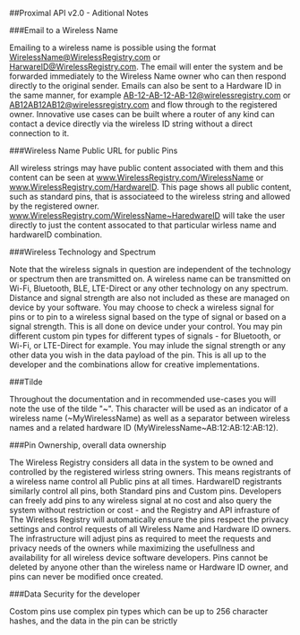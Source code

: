 ##Proximal API v2.0 - Aditional Notes

###Email to a Wireless Name

Emailing to a wireless name is possible using the format WirelessName@WirelessRegistry.com or HarwareID@WirelessRegistry.com. The email will enter the system and be forwarded immediately to the Wireless Name owner who can then respond directly to the original sender. Emails can also be sent to a Hardware ID in the same manner, for example AB-12-AB-12-AB-12@wirelessregistry.com or AB12AB12AB12@wirelessregistry.com and flow through to the registered owner. Innovative use cases can be built where a router of any kind can contact a device directly via the wireless ID string without a direct connection to it.
  
###Wireless Name Public URL for public Pins

All wireless strings may have public content associated with them and this content can be seen at www.WirelessRegistry.com/WirelessName or www.WirelessRegistry.com/HardwareID. This page shows all public content, such as standard pins, that is associateed to the wireless string and allowed by the registered owner. www.WirelessRegistry.com/WirelessName~HaredwareID will take the user directly to just the content assocated to that particular wirless name and hardwareID combination.
 
###Wireless Technology and Spectrum

Note that the wireless signals in question are independent of the technology or spectrum then are transmitted on. A wireless name can be transmitted on Wi-Fi, Bluetooth, BLE, LTE-Direct or any other technology on any spectrum. Distance and signal strength are also not included as these are managed on device by your software. You may choose to check a wireless signal for pins or to pin to a wireless signal based on the type of signal or based on a signal strength. This is all done on device under your control. You may pin different custom pin types for different types of signals - for Bluetooth, or Wi-Fi, or LTE-Direct for example. You may inlude the signal strength or any other data you wish in the data payload of the pin. This is all up to the developer and the combinations allow for creative implementations.
       
###Tilde

Throughout the documentation and in recommended use-cases you will note the use of the tilde "~". This character will be used as an indicator of a wireless name (~MyWirelessName) as well as a separator between wireless names and a related hardware ID (MyWirelessName~AB:12:AB:12:AB:12).
 
###Pin Ownership, overall data ownership

The Wireless Registry considers all data in the system to be owned and controlled by the registered wirless string owners. This means registrants of a wireless name control all Public pins at all times. HardwareID registrants similarly control all pins, both Standard pins and Custom pins. Developers can freely add pins to any wireless signal at no cost and also query the system without restriction or cost - and the Registry and API infrasture of The Wireless Registry will automatically ensure the pins respect the privacy settings and control requests of all Wireless Name and Hardware ID owners. The infrastructure will adjust pins as required to meet the requests and privacy needs of the owners while maximizing the usefullness and availability for all wireless device software developers. Pins cannot be deleted by anyone other than the wireless name or Hardware ID owner, and pins can never be modified once created. 

###Data Security for the developer
 
Costom pins use complex pin types which can be up to 256 character hashes, and the data in the pin can be strictly 



 
     
